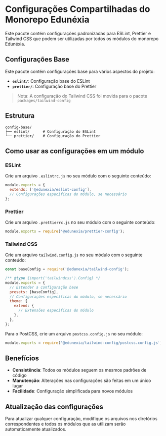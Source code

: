 <!-- cSpell:disable -->
# Configurações Compartilhadas do Monorepo Edunéxia

Este pacote contém configurações padronizadas para ESLint, Prettier e Tailwind CSS que podem ser utilizadas por todos os módulos do monorepo Edunéxia.

## Configurações Base

Este pacote contém configurações base para vários aspectos do projeto:

- **`eslint/`**: Configuração base do ESLint
- **`prettier/`**: Configuração base do Prettier

> Nota: A configuração do Tailwind CSS foi movida para o pacote `packages/tailwind-config`

## Estrutura

```
config-base/
├── eslint/      # Configuração do ESLint
└── prettier/    # Configuração do Prettier
```

## Como usar as configurações em um módulo

### ESLint

Crie um arquivo `.eslintrc.js` no seu módulo com o seguinte conteúdo:

```js
module.exports = {
  extends: ['@edunexia/eslint-config'],
  // Configurações específicas do módulo, se necessário
};
```

### Prettier

Crie um arquivo `.prettierrc.js` no seu módulo com o seguinte conteúdo:

```js
module.exports = require('@edunexia/prettier-config');
```

### Tailwind CSS

Crie um arquivo `tailwind.config.js` no seu módulo com o seguinte conteúdo:

```js
const baseConfig = require('@edunexia/tailwind-config');

/** @type {import('tailwindcss').Config} */
module.exports = {
  // Estender a configuração base
  presets: [baseConfig],
  // Configurações específicas do módulo, se necessário
  theme: {
    extend: {
      // Extensões específicas do módulo
    },
  },
};
```

Para o PostCSS, crie um arquivo `postcss.config.js` no seu módulo:

```js
module.exports = require('@edunexia/tailwind-config/postcss.config.js');
```

## Benefícios

- **Consistência**: Todos os módulos seguem os mesmos padrões de código
- **Manutenção**: Alterações nas configurações são feitas em um único lugar
- **Facilidade**: Configuração simplificada para novos módulos

## Atualização das configurações

Para atualizar qualquer configuração, modifique os arquivos nos diretórios correspondentes e todos os módulos que as utilizam serão automaticamente atualizados. 
